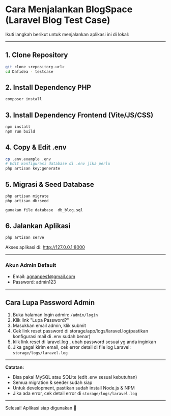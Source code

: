 # Cara Menjalankan BlogSpace (Laravel Blog Test Case)

Ikuti langkah berikut untuk menjalankan aplikasi ini di lokal:

---

## 1. Clone Repository
```bash
git clone <repository-url>
cd Dafidea - testcase
```

## 2. Install Dependency PHP
```bash
composer install
```

## 3. Install Dependency Frontend (Vite/JS/CSS)
```bash
npm install
npm run build
```

## 4. Copy & Edit .env
```bash
cp .env.example .env
# Edit konfigurasi database di .env jika perlu
php artisan key:generate
```

## 5. Migrasi & Seed Database
```bash
php artisan migrate
php artisan db:seed

gunakan file database  db_blog.sql
```

## 6. Jalankan Aplikasi
```bash
php artisan serve
```
Akses aplikasi di: http://127.0.0.1:8000

---

### Akun Admin Default
- Email: agnanpes1@gmail.com
- Password: admin123

---

## Cara Lupa Password Admin
1. Buka halaman login admin: `/admin/login`
2. Klik link "Lupa Password?"
3. Masukkan email admin, klik submit
4. Cek  link reset password di storage/app/logs/laravel.log(pastikan konfigurasi mail di .env sudah benar)
5. klik link reset di laravel.log , ubah password sesuai yg anda inginkan
6. Jika gagal kirim email, cek error detail di file log Laravel: `storage/logs/laravel.log`

---

**Catatan:**
- Bisa pakai MySQL atau SQLite (edit .env sesuai kebutuhan)
- Semua migration & seeder sudah siap
- Untuk development, pastikan sudah install Node.js & NPM
- Jika ada error, cek detail error di `storage/logs/laravel.log`

---

Selesai! Aplikasi siap digunakan 🚀

